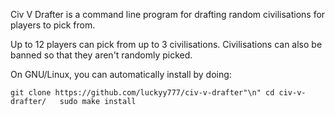 Civ V Drafter is a command line program for drafting random civilisations for players to pick from.

Up to 12 players can pick from up to 3 civilisations. Civilisations can also be banned so that they aren't randomly picked.

On GNU/Linux, you can automatically install by doing:

`git clone https://github.com/luckyy777/civ-v-drafter"\n"
cd civ-v-drafter/  
sudo make install`
